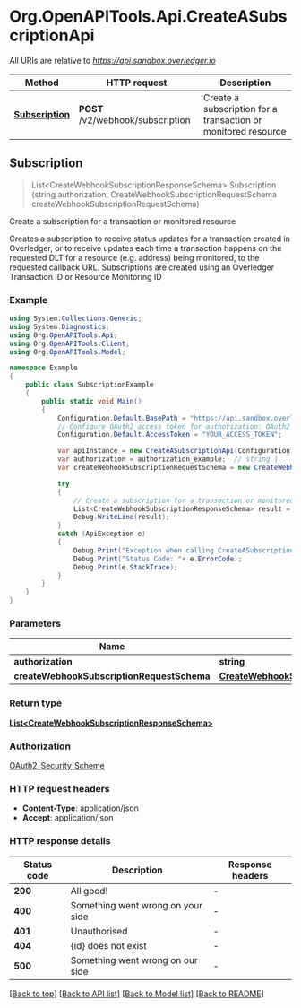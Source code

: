 # Org.OpenAPITools.Api.CreateASubscriptionApi

All URIs are relative to *https://api.sandbox.overledger.io*

Method | HTTP request | Description
------------- | ------------- | -------------
[**Subscription**](CreateASubscriptionApi.md#subscription) | **POST** /v2/webhook/subscription | Create a subscription for a transaction or monitored resource 



## Subscription

> List&lt;CreateWebhookSubscriptionResponseSchema&gt; Subscription (string authorization, CreateWebhookSubscriptionRequestSchema createWebhookSubscriptionRequestSchema)

Create a subscription for a transaction or monitored resource 

Creates a subscription to receive status updates for a transaction created in Overledger, or to receive updates each time a transaction happens on the requested DLT for a resource (e.g. address) being monitored, to the requested callback URL.  Subscriptions are created using an Overledger Transaction ID or Resource Monitoring ID

### Example

```csharp
using System.Collections.Generic;
using System.Diagnostics;
using Org.OpenAPITools.Api;
using Org.OpenAPITools.Client;
using Org.OpenAPITools.Model;

namespace Example
{
    public class SubscriptionExample
    {
        public static void Main()
        {
            Configuration.Default.BasePath = "https://api.sandbox.overledger.io";
            // Configure OAuth2 access token for authorization: OAuth2_Security_Scheme
            Configuration.Default.AccessToken = "YOUR_ACCESS_TOKEN";

            var apiInstance = new CreateASubscriptionApi(Configuration.Default);
            var authorization = authorization_example;  // string | 
            var createWebhookSubscriptionRequestSchema = new CreateWebhookSubscriptionRequestSchema(); // CreateWebhookSubscriptionRequestSchema | 

            try
            {
                // Create a subscription for a transaction or monitored resource 
                List<CreateWebhookSubscriptionResponseSchema> result = apiInstance.Subscription(authorization, createWebhookSubscriptionRequestSchema);
                Debug.WriteLine(result);
            }
            catch (ApiException e)
            {
                Debug.Print("Exception when calling CreateASubscriptionApi.Subscription: " + e.Message );
                Debug.Print("Status Code: "+ e.ErrorCode);
                Debug.Print(e.StackTrace);
            }
        }
    }
}
```

### Parameters


Name | Type | Description  | Notes
------------- | ------------- | ------------- | -------------
 **authorization** | **string**|  | 
 **createWebhookSubscriptionRequestSchema** | [**CreateWebhookSubscriptionRequestSchema**](CreateWebhookSubscriptionRequestSchema.md)|  | 

### Return type

[**List&lt;CreateWebhookSubscriptionResponseSchema&gt;**](CreateWebhookSubscriptionResponseSchema.md)

### Authorization

[OAuth2_Security_Scheme](../README.md#OAuth2_Security_Scheme)

### HTTP request headers

- **Content-Type**: application/json
- **Accept**: application/json


### HTTP response details
| Status code | Description | Response headers |
|-------------|-------------|------------------|
| **200** | All good! |  -  |
| **400** | Something went wrong on your side |  -  |
| **401** | Unauthorised |  -  |
| **404** | {id} does not exist |  -  |
| **500** | Something went wrong on our side |  -  |

[[Back to top]](#)
[[Back to API list]](../README.md#documentation-for-api-endpoints)
[[Back to Model list]](../README.md#documentation-for-models)
[[Back to README]](../README.md)

